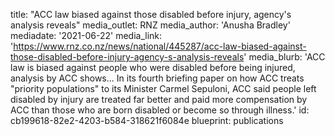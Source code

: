 title: "ACC law biased against those disabled before injury, agency's analysis reveals"
media_outlet: RNZ
media_author: 'Anusha Bradley'
mediadate: '2021-06-22'
media_link: 'https://www.rnz.co.nz/news/national/445287/acc-law-biased-against-those-disabled-before-injury-agency-s-analysis-reveals'
media_blurb: 'ACC law is biased against people who were disabled before being injured, analysis by ACC shows... In its fourth briefing paper on how ACC treats "priority populations" to its Minister Carmel Sepuloni, ACC said people left disabled by injury are treated far better and paid more compensation by ACC than those who are born disabled or become so through illness.'
id: cb199618-82e2-4203-b584-318621f6084e
blueprint: publications
